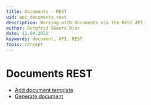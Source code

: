 ```yaml
---
title: Documents - REST
uid: api_documents_rest
description: Working with documents via the REST API.
author: Bergfrid Skaara Dias
date: 11.04.2021
keywords: document, API, REST
topic: concept
---
```


# Documents REST

* [Add document template][1]
* [Generate document][2]

<!-- Referenced links -->
[1]: add-document-template.md
[2]: generate-document.md
